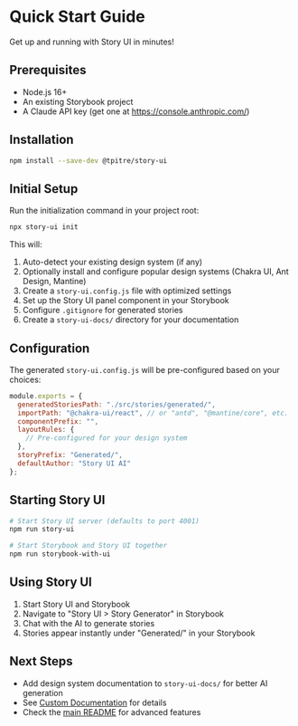 # Quick Start Guide

Get up and running with Story UI in minutes!

## Prerequisites

- Node.js 16+
- An existing Storybook project
- A Claude API key (get one at https://console.anthropic.com/)

## Installation

```bash
npm install --save-dev @tpitre/story-ui
```

## Initial Setup

Run the initialization command in your project root:

```bash
npx story-ui init
```

This will:
1. Auto-detect your existing design system (if any)
2. Optionally install and configure popular design systems (Chakra UI, Ant Design, Mantine)
3. Create a `story-ui.config.js` file with optimized settings
4. Set up the Story UI panel component in your Storybook
5. Configure `.gitignore` for generated stories
6. Create a `story-ui-docs/` directory for your documentation

## Configuration

The generated `story-ui.config.js` will be pre-configured based on your choices:

```javascript
module.exports = {
  generatedStoriesPath: "./src/stories/generated/",
  importPath: "@chakra-ui/react", // or "antd", "@mantine/core", etc.
  componentPrefix: "",
  layoutRules: {
    // Pre-configured for your design system
  },
  storyPrefix: "Generated/",
  defaultAuthor: "Story UI AI"
};
```

## Starting Story UI

```bash
# Start Story UI server (defaults to port 4001)
npm run story-ui

# Start Storybook and Story UI together
npm run storybook-with-ui
```

## Using Story UI

1. Start Story UI and Storybook
2. Navigate to "Story UI > Story Generator" in Storybook
3. Chat with the AI to generate stories
4. Stories appear instantly under "Generated/" in your Storybook

## Next Steps

- Add design system documentation to `story-ui-docs/` for better AI generation
- See [Custom Documentation](./CUSTOM_DOCUMENTATION.md) for details
- Check the [main README](../README.md) for advanced features
